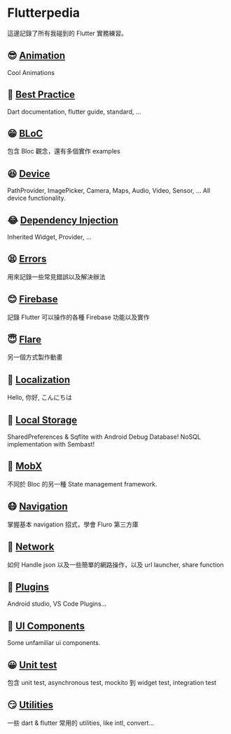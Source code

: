 # Flutterpedia
這邊記錄了所有我碰到的 Flutter 實務練習。


## 😎 [Animation](animation)
Cool Animations

## 🧐 [Best Practice](best_practice)
Dart documentation, flutter guide, standard, ...


## 😁 [BLoC](bloc)
包含 Bloc 觀念，還有多個實作 examples


## 😆 [Device](device)
PathProvider, ImagePicker, Camera, Maps, Audio, Video, Sensor, ... All device functionality.


## 😂 [Dependency Injection](dependency_injection)
Inherited Widget, Provider, ...


## 😫 [Errors](errors)
用來記錄一些常見錯誤以及解決辦法


## 😊 [Firebase](firebase)
記錄 Flutter 可以操作的各種 Firebase 功能以及實作


## 😇 [Flare](flare)
另一個方式製作動畫


## 🤗 [Localization](localization)
Hello, 你好, こんにちは


## 🤯 [Local Storage](local_storage)
SharedPreferences & Sqflite with Android Debug Database!
NoSQL implementation with Sembast!


## 🤩 [MobX](mobx)
不同於 Bloc 的另一種 State management framework.


## 😷 [Navigation](navigation)
掌握基本 navigation 招式，學會 Fluro 第三方庫


## 🤔 [Network](network)
如何 Handle json 以及一些簡單的網路操作，以及 url launcher, share function


## 🥴 [Plugins](plugins)
Android studio, VS Code Plugins...


## 🥰 [UI Components](ui_components)
Some unfamiliar ui components.


## 😀 [Unit test](unit_test)
包含 unit test, asynchronous test, mockito 到 widget test, integration test

## 😏 [Utilities](utilities)
一些 dart & flutter 常用的 utilities, like intl, convert...